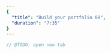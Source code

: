 ```yaml
---
{
  "title": "Build your portfolio 08",
  "duration": "7:35"
}
---
```


```js
// @TODO: open new tab
```
